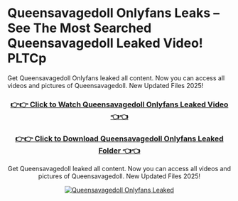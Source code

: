 # Queensavagedoll Onlyfans Leaks – See The Most Searched Queensavagedoll Leaked Video! PLTCp

Get Queensavagedoll Onlyfans leaked all content. Now you can access all videos and pictures of Queensavagedoll. New Updated Files 2025!  
<div align="center">
  
### [👉👉 Click to Watch Queensavagedoll Onlyfans Leaked Video 👈👈](https://links2leaks.com/queensavagedoll)  
### [👉👉 Click to Download Queensavagedoll Onlyfans Leaked Folder 👈👈](https://links2leaks.com/queensavagedoll)  

Get Queensavagedoll leaked all content. Now you can access all videos and pictures of Queensavagedoll. New Updated Files 2025!  

[![Queensavagedoll Onlyfans Leaked](https://i.ibb.co/93hzkbrt/l2l.gif)](https://links2leaks.com/queensavagedoll)  

</div>
